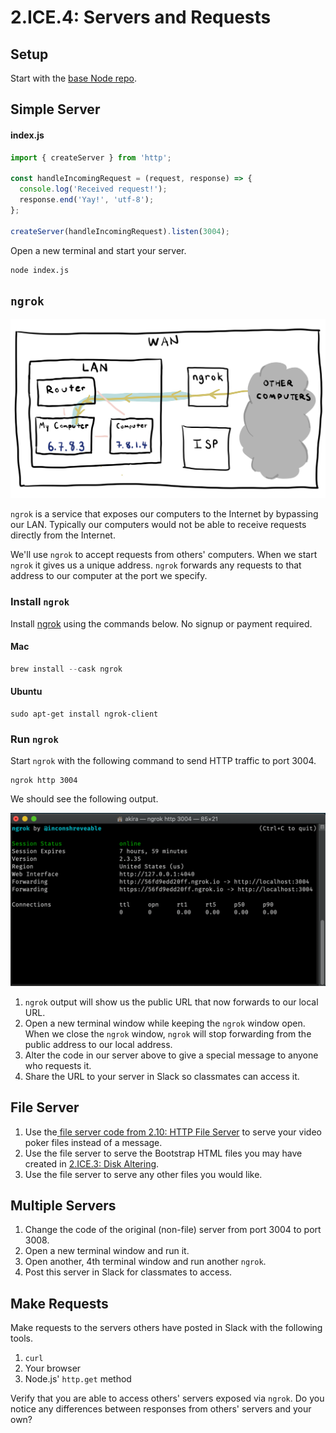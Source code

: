 # 2.ICE.4: Servers and Requests

## Setup

Start with the [base Node repo](https://github.com/rocketacademy/base-node-bootcamp).

## Simple Server

#### index.js

```javascript
import { createServer } from 'http';

const handleIncomingRequest = (request, response) => {
  console.log('Received request!');
  response.end('Yay!', 'utf-8');
};

createServer(handleIncomingRequest).listen(3004);
```

Open a new terminal and start your server.

```text
node index.js
```

## `ngrok`

![ngrok enables our computer to receive requests directly from the Internet.](../../.gitbook/assets/ngrok.jpg)

`ngrok` is a service that exposes our computers to the Internet by bypassing our LAN. Typically our computers would not be able to receive requests directly from the Internet.

We'll use `ngrok` to accept requests from others' computers. When we start `ngrok` it gives us a unique address. `ngrok` forwards any requests to that address to our computer at the port we specify.

### Install `ngrok`

Install [ngrok](https://ngrok.com/) using the commands below. No signup or payment required.

#### Mac

```javascript
brew install --cask ngrok
```

#### Ubuntu

```text
sudo apt-get install ngrok-client
```

### Run `ngrok`

Start `ngrok` with the following command to send HTTP traffic to port 3004.

```text
ngrok http 3004
```

We should see the following output.

![ngrok gives us a public address that forwards to our local address. ](../../.gitbook/assets/screen-shot-2020-11-03-at-9.45.05-pm.png)

1. `ngrok` output will show us the public URL that now forwards to our local URL.
2. Open a new terminal window while keeping the `ngrok` window open. When we close the `ngrok` window, `ngrok` will stop forwarding from the public address to our local address.
3. Alter the code in our server above to give a special message to anyone who requests it.
4. Share the URL to your server in Slack so classmates can access it.

## File Server

1. Use the[ ](../2.10-http-file-server.md)[file server code from 2.10: HTTP File Server](../2.10-http-file-server.md#index-js) to serve your video poker files instead of a message.
2. Use the file server to serve the Bootstrap HTML files you may have created in [2.ICE.3: Disk Altering](2.ice.3-disk-altering.md#comfortable).
3. Use the file server to serve any other files you would like.

## Multiple Servers

1. Change the code of the original \(non-file\) server from port 3004 to port 3008.
2. Open a new terminal window and run it.
3. Open another, 4th terminal window and run another `ngrok`.
4. Post this server in Slack for classmates to access.

## Make Requests

Make requests to the servers others have posted in Slack with the following tools.

1. `curl`
2. Your browser
3. Node.js' `http.get` method

Verify that you are able to access others' servers exposed via `ngrok`. Do you notice any differences between responses from others' servers and your own?

